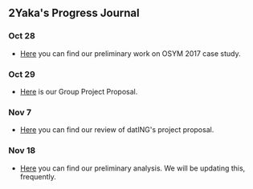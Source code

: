 ## 2Yaka's Progress Journal


### Oct 28

+ [Here](caseStudy.html) you can find our preliminary work on OSYM 2017 case study.

### Oct 29

+ [Here](Proposal.html) is our Group Project Proposal. 

### Nov 7

+ [Here](PeerReview.html) you can find our review of datING's project proposal.

### Nov 18

+ [Here](Group_Project2Yaka.Rmd) you can find our preliminary analysis. We will be updating this, frequently.
